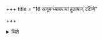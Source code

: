 +++
title = "16 अनूबन्ध्यावपायां हुतायान् दक्षिणे"

+++

<details><summary>थिते</summary>

अनूबन्ध्यावपायां हुतायां दक्षिणे वेद्यन्ते यजमानः केशश्मश्रु वापयते १६
</details>
